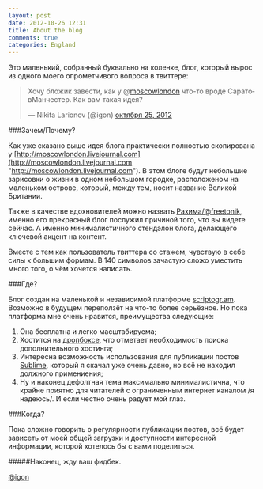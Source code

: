 ```yaml
---
layout: post
date: 2012-10-26 12:31
title: About the blog
comments: true
categories: England
---
```


Это маленький, собранный буквально на коленке, блог, который вырос из одного моего опрометчивого вопроса в твиттере:

<blockquote class="twitter-tweet" lang="ru"><p>Хочу бложик завести, как у @<a href="https://twitter.com/moscowlondon">moscowlondon</a> что-то вроде СаратовМанчестер. Как вам такая идея?</p>&mdash; Nikita Larionov (@igon) <a href="https://twitter.com/igon/status/261432126480723968" data-datetime="2012-10-25T11:40:50+00:00">октября 25, 2012</a></blockquote>
<script src="//platform.twitter.com/widgets.js" charset="utf-8"></script>

<!-- more -->

###Зачем/Почему?

Как уже сказано выше идея блога практически полностью скопирована у [http://moscowlondon.livejournal.com](http://moscowlondon.livejournal.com "http://moscowlondon.livejournal.com"). В этом блоге будут небольшие зарисовки о жизни в одном небольшом городке, расположеном на маленьком острове, который, между тем, носит название Великой Британии.

Также в качестве вдохновителей можно назвать [Рахима/@freetonik](http://freetonik.com/blog/"http://freetonik.com/blog/"), именно его прекрасный блог послужил причиной того, что вы видете сейчас. А именно минималистичного стендэлон блога, делающего ключевой акцент на контент.

Вместе с тем как пользователь твиттера со стажем, чувствую в себе силы к большим формам. В 140 символов зачастую сложо уместить много того, о чём хочется написать. 


###Где?

Блог создан на маленькой и независимой платформе [scriptogr.am](http://scriptogr.am "scriptogr.am"). Возможно в будущем переползёт на что-то более серьёзное. Но пока платформа мне очень нравится, преимущества следующие:

1. Она бесплатна и легко масштабируема;
2. Хостится на [дропбоксе](http://db.tt/5UzxYEq "Dropbox"), что отметает необходимость поиска дополнительного хостинга;
3. Интересна возможность использования для публикации постов [Sublime](http://www.sublimetext.com "Сублим"), который я скачал уже очень давно, но всё не находил должного примениения;
4. Ну и наконец дефолтная тема максимально минималистична, что крайне приятно для читателей с ограниченным интернет каналом /я надеюсь/. И если честно очень радует мой глаз. 

###Когда?

Пока сложно говорить о регулярности публикации постов, всё будет зависеть от моей общей загрузки и доступности интересной информации, которой хотелось бы с вами поделиться.

#####Наконец, жду ваш фидбек.

[@igon](https://twitter.com/igon "https://twitter.com/igon")
